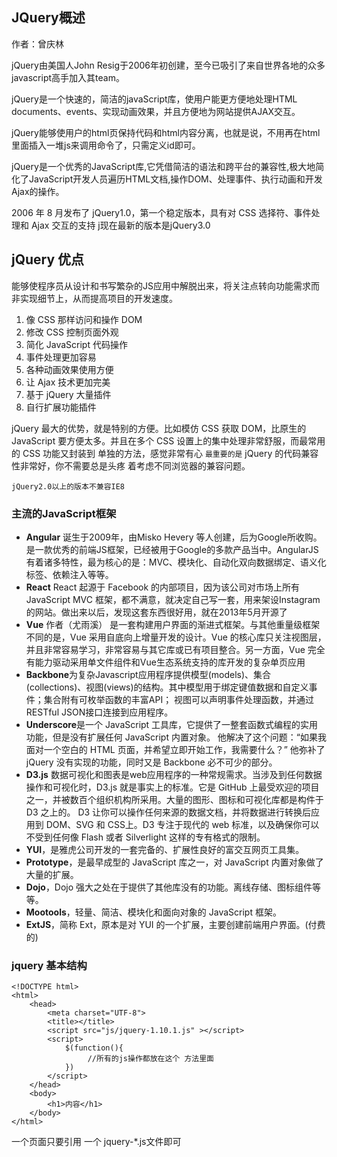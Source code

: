 ## JQuery概述

作者：曾庆林

jQuery由美国人John Resig于2006年初创建，至今已吸引了来自世界各地的众多javascript高手加入其team。
 
 jQuery是一个快速的，简洁的javaScript库，使用户能更方便地处理HTML documents、events、实现动画效果，并且方便地为网站提供AJAX交互。
 
 jQuery能够使用户的html页保持代码和html内容分离，也就是说，不用再在html里面插入一堆js来调用命令了，只需定义id即可。
 
 jQuery是一个优秀的JavaScript库,它凭借简洁的语法和跨平台的兼容性,极大地简化了JavaScript开发人员遍历HTML文档,操作DOM、处理事件、执行动画和开发Ajax的操作。

2006 年 8 月发布了 jQuery1.0，第一个稳定版本，具有对 CSS 选择符、事件处理和 Ajax 交互的支持
j现在最新的版本是jQuery3.0

## jQuery 优点
能够使程序员从设计和书写繁杂的JS应用中解脱出来，将关注点转向功能需求而非实现细节上，从而提高项目的开发速度。

1. 像 CSS 那样访问和操作 DOM 
1. 修改 CSS 控制页面外观 
1. 简化 JavaScript 代码操作
1. 事件处理更加容易 
1. 各种动画效果使用方便 
6. 让 Ajax 技术更加完美 
7. 基于 jQuery 大量插件
8. 自行扩展功能插件

jQuery 最大的优势，就是特别的方便。比如模仿 CSS 获取 DOM，比原生的 JavaScript 要方便太多。并且在多个 CSS 设置上的集中处理非常舒服，而最常用的 CSS 功能又封装到 单独的方法，感觉非常有心 `最重要的是` jQuery 的代码兼容性非常好，你不需要总是头疼 着考虑不同浏览器的兼容问题。

`jQuery2.0以上的版本不兼容IE8`

### 主流的JavaScript框架
- **Angular**  诞生于2009年，由Misko Hevery 等人创建，后为Google所收购。是一款优秀的前端JS框架，已经被用于Google的多款产品当中。AngularJS有着诸多特性，最为核心的是：MVC、模块化、自动化双向数据绑定、语义化标签、依赖注入等等。
- **React** React 起源于 Facebook 的内部项目，因为该公司对市场上所有 JavaScript MVC 框架，都不满意，就决定自己写一套，用来架设Instagram 的网站。做出来以后，发现这套东西很好用，就在2013年5月开源了
- **Vue** 作者（尤雨溪） 是一套构建用户界面的渐进式框架。与其他重量级框架不同的是，Vue 采用自底向上增量开发的设计。Vue 的核心库只关注视图层，并且非常容易学习，非常容易与其它库或已有项目整合。另一方面，Vue 完全有能力驱动采用单文件组件和Vue生态系统支持的库开发的复杂单页应用
- **Backbone**为复杂Javascript应用程序提供模型(models)、集合(collections)、视图(views)的结构。其中模型用于绑定键值数据和自定义事件；集合附有可枚举函数的丰富API； 视图可以声明事件处理函数，并通过RESTful JSON接口连接到应用程序。
- **Underscore**是一个 JavaScript 工具库，它提供了一整套函数式编程的实用功能，但是没有扩展任何 JavaScript 内置对象。 他解决了这个问题：“如果我面对一个空白的 HTML 页面，并希望立即开始工作，我需要什么？” 他弥补了 jQuery 没有实现的功能，同时又是 Backbone 必不可少的部分。
- **D3.js** 数据可视化和图表是web应用程序的一种常规需求。当涉及到任何数据操作和可视化时，D3.js 就是事实上的标准。它是 GitHub 上最受欢迎的项目之一，并被数百个组织机构所采用。大量的图形、图标和可视化库都是构件于 D3 之上的。
D3 让你可以操作任何来源的数据文档，并将数据进行转换后应用到 DOM、SVG 和 CSS上。D3 专注于现代的 web 标准，以及确保你可以不受到任何像 Flash 或者 Silverlight 这样的专有格式的限制。
- **YUI**，是雅虎公司开发的一套完备的、扩展性良好的富交互网页工具集。 
- **Prototype**，是最早成型的 JavaScript 库之一，对 JavaScript 内置对象做了大量的扩展。
- **Dojo**，Dojo 强大之处在于提供了其他库没有的功能。离线存储、图标组件等等。 
- **Mootools**，轻量、简洁、模块化和面向对象的 JavaScript 框架。 
- **ExtJS**，简称 Ext，原本是对 YUI 的一个扩展，主要创建前端用户界面。(付费的)

### jquery 基本结构

~~~
<!DOCTYPE html>
<html>
	<head>
		<meta charset="UTF-8">
		<title></title>
		<script src="js/jquery-1.10.1.js" ></script>
		<script>
    		$(function(){
                 //所有的js操作都放在这个 方法里面		
    		})
		</script>
	</head>
	<body>
		<h1>内容</h1>
	</body>
</html>

~~~
一个页面只要引用 一个 jquery-*.js文件即可